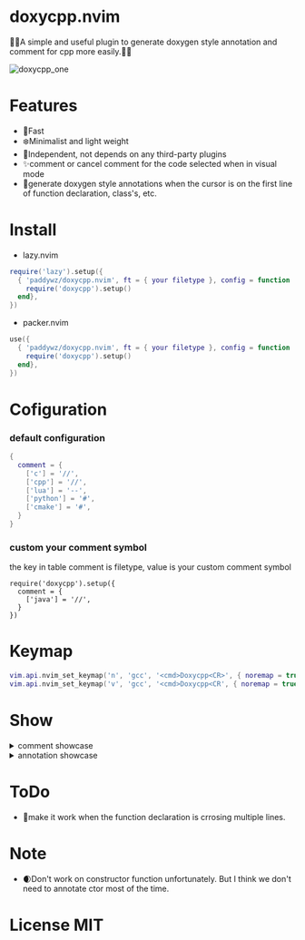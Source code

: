 # doxycpp.nvim
🎉🎉A simple and useful plugin to generate doxygen style annotation and comment for cpp more easily.🎉🎉

![doxycpp_one](https://user-images.githubusercontent.com/101847923/222450881-f472a55e-4c09-4a55-8798-c0b6feb98259.gif)

# Features
- 🚀Fast
- ❄️Minimalist and light weight
- 🎈Independent, not depends on any third-party plugins
- ✨comment or cancel comment for the code selected when in visual mode
- 🧨generate doxygen style annotations when the cursor is on the first line of function declaration, class's, etc.

# Install
- lazy.nvim
``` lua
require('lazy').setup({
  { 'paddywz/doxycpp.nvim', ft = { your filetype }, config = function
    require('doxycpp').setup()
  end},
})
```
- packer.nvim
``` lua
use({
  { 'paddywz/doxycpp.nvim', ft = { your filetype }, config = function
    require('doxycpp').setup()
  end},
})
```
# Cofiguration
### default configuration
```lua
{
  comment = {
    ['c'] = '//',
    ['cpp'] = '//',
    ['lua'] = '--',
    ['python'] = '#',
    ['cmake'] = '#',
  }
}
```
### custom your comment symbol
the key in table comment is filetype, value is your custom comment symbol
```
require('doxycpp').setup({
  comment = {
    ['java'] = '//',
  }
})
```

# Keymap
```lua
vim.api.nvim_set_keymap('n', 'gcc', '<cmd>Doxycpp<CR>', { noremap = true, silent = true })
vim.api.nvim_set_keymap('v', 'gcc', '<cmd>Doxycpp<CR', { noremap = true, silent = true })
```

# Show
<details>
<summary>comment showcase</summary>

![doxycpp_two](https://user-images.githubusercontent.com/101847923/223134410-653a388d-9d36-42cb-820c-bb11fedf0989.gif)

</details>

<details>
<summary>annotation showcase</summary>

![doxycpp_three](https://user-images.githubusercontent.com/101847923/223135266-3de3921b-3e37-4d31-b429-47d2ee6af7bb.gif)
</details>

# ToDo
- 🌟make it work when the function declaration is crrosing multiple lines.

# Note
- 🌒Don't work on constructor function unfortunately. But I think we don't need to annotate ctor most of the time.

# License MIT

